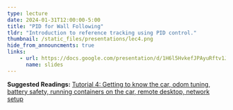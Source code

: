 ```yaml
---
type: lecture
date: 2024-01-31T12:00:00-5:00
title: "PID for Wall Following"
tldr: "Introduction to reference tracking using PID control."
thumbnail: /static_files/presentations/lec4.png
hide_from_announcments: true
links: 
    - url: https://docs.google.com/presentation/d/1H6l5HvkefJPAyuRftv1JV3KtEk-WnOrcsy0wCVPfayc
      name: slides
---
```

**Suggested Readings:**
[Tutorial 4: Getting to know the car, odom tuning, battery safety, running containers on the car, remote desktop, network setup](https://docs.google.com/presentation/u/0/d/1WLVRNfqWXB-65bd6PadGsy9ZFXRCPgGrS71hZlTdPh4)
